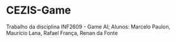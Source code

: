 # CEZIS-Game
Trabalho da disciplina INF2609 - Game AI; Alunos: Marcelo Paulon, Maurício Lana, Rafael França, Renan da Fonte
